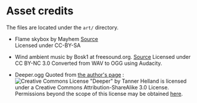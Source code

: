 # Asset credits 
The files are located under the `art/` directory.  
  
- Flame skybox by Mayhem
  [Source](http://opengameart.org/content/mayhems-skyboxes-more)  
  Licensed under CC-BY-SA

- Wind ambient music by Bosk1 at freesound.org.
  [Source](http://www.freesound.org/people/Bosk1/sounds/144083/)
  Licensed under CC BY-NC 3.0
  Converted from WAV to OGG using Audacity.

- Deeper.ogg
Quoted from [the author's page](http://www.tannerhelland.com/1531/deeper/) :
![Creative Commons License](http://www.tannerhelland.com/images/cc_by_sa_88x31.png)
"Deeper" by Tanner Helland is licensed under a 
Creative Commons Attribution-ShareAlike 3.0 License. 
Permissions beyond the scope of this license may be obtained
[here](http://www.tannerhelland.com/contact/).
